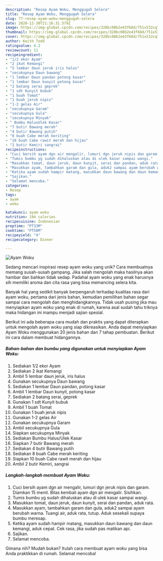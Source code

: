 ```yaml
---
description: "Resep Ayam Woku, Menggugah Selera"
title: "Resep Ayam Woku, Menggugah Selera"
slug: 77-resep-ayam-woku-menggugah-selera
date: 2020-12-30T21:16:31.579Z
image: https://img-global.cpcdn.com/recipes/328bc08b2e43f68d/751x532cq70/ayam-woku-foto-resep-utama.jpg
thumbnail: https://img-global.cpcdn.com/recipes/328bc08b2e43f68d/751x532cq70/ayam-woku-foto-resep-utama.jpg
cover: https://img-global.cpcdn.com/recipes/328bc08b2e43f68d/751x532cq70/ayam-woku-foto-resep-utama.jpg
author: Keith Todd
ratingvalue: 4.2
reviewcount: 11
recipeingredient:
- "1/2 ekor Ayam"
- "2 ikat Kemangi"
- "5 lembar daun jeruk iris halus"
- "secukupnya Daun bawang"
- "1 lembar Daun pandan potong kasar"
- "1 lembar Daun kunyit potong kasar"
- "2 batang serai geprek"
- "1 sdt Kunyit bubuk"
- "1 buah Tomat"
- "1 buah jeruk nipis"
- "1-2 gelas Air"
- "secukupnya Garam"
- "secukupnya Gula"
- "secukupnya Minyak"
- " Bumbu HalusUlek Kasar"
- "7 butir Bawang merah"
- "4 butir Bawang putih"
- "8 buah Cabe merah keriting"
- "10 buah Cabe rawit merah dan hijau"
- "2 butir Kemiri sangrai"
recipeinstructions:
- "Cuci bersih ayam dgn air mengalir, lumuri dgn jeruk nipis dan garam. Diamkan 15 menit. Bilas kembali ayam dgn air mengalir. Sisihkan."
- "Tumis bumbu yg sudah dihaluskan atau di ulek kasar sampai wangi."
- "Masukkan tomat, daun jeruk, daun kunyit, serai dan pandan, aduk rata."
- "Masukkan ayam, tambahkan garam dan gula, aduk2 sampai ayam berubah warna. Tuangi air, aduk rata, tutup. Aduk sesekali supaya bumbu meresap."
- "Ketika ayam sudah hampir matang, masukkan daun bawang dan daun kemangi, aduk cepat. Cek rasa, jika sudah pas matikan api."
- "Sajikan."
- "Selamat mencoba."
categories:
- Resep
tags:
- ayam
- woku

katakunci: ayam woku 
nutrition: 194 calories
recipecuisine: Indonesian
preptime: "PT33M"
cooktime: "PT58M"
recipeyield: "4"
recipecategory: Dinner

---
```



![Ayam Woku](https://img-global.cpcdn.com/recipes/328bc08b2e43f68d/751x532cq70/ayam-woku-foto-resep-utama.jpg)

Sedang mencari inspirasi resep ayam woku yang unik? Cara membuatnya memang susah-susah gampang. Jika salah mengolah maka hasilnya akan hambar dan bahkan tidak sedap. Padahal ayam woku yang enak harusnya sih memiliki aroma dan cita rasa yang bisa memancing selera kita.



Banyak hal yang sedikit banyak berpengaruh terhadap kualitas rasa dari ayam woku, pertama dari jenis bahan, kemudian pemilihan bahan segar sampai cara mengolah dan menghidangkannya. Tidak usah pusing jika mau menyiapkan ayam woku yang enak di rumah, karena asal sudah tahu triknya maka hidangan ini mampu menjadi sajian spesial.


Berikut ini ada beberapa cara mudah dan praktis yang dapat diterapkan untuk mengolah ayam woku yang siap dikreasikan. Anda dapat menyiapkan Ayam Woku menggunakan 20 jenis bahan dan 7 tahap pembuatan. Berikut ini cara dalam membuat hidangannya.

<!--inarticleads1-->

##### Bahan-bahan dan bumbu yang digunakan untuk menyiapkan Ayam Woku:

1. Sediakan 1/2 ekor Ayam
1. Sediakan 2 ikat Kemangi
1. Ambil 5 lembar daun jeruk, iris halus
1. Gunakan secukupnya Daun bawang
1. Sediakan 1 lembar Daun pandan, potong kasar
1. Ambil 1 lembar Daun kunyit, potong kasar
1. Sediakan 2 batang serai, geprek
1. Gunakan 1 sdt Kunyit bubuk
1. Ambil 1 buah Tomat
1. Gunakan 1 buah jeruk nipis
1. Gunakan 1-2 gelas Air
1. Gunakan secukupnya Garam
1. Ambil secukupnya Gula
1. Siapkan secukupnya Minyak
1. Sediakan  Bumbu Halus/Ulek Kasar
1. Siapkan 7 butir Bawang merah
1. Sediakan 4 butir Bawang putih
1. Sediakan 8 buah Cabe merah keriting
1. Siapkan 10 buah Cabe rawit merah dan hijau
1. Ambil 2 butir Kemiri, sangrai




<!--inarticleads2-->

##### Langkah-langkah membuat Ayam Woku:

1. Cuci bersih ayam dgn air mengalir, lumuri dgn jeruk nipis dan garam. Diamkan 15 menit. Bilas kembali ayam dgn air mengalir. Sisihkan.
1. Tumis bumbu yg sudah dihaluskan atau di ulek kasar sampai wangi.
1. Masukkan tomat, daun jeruk, daun kunyit, serai dan pandan, aduk rata.
1. Masukkan ayam, tambahkan garam dan gula, aduk2 sampai ayam berubah warna. Tuangi air, aduk rata, tutup. Aduk sesekali supaya bumbu meresap.
1. Ketika ayam sudah hampir matang, masukkan daun bawang dan daun kemangi, aduk cepat. Cek rasa, jika sudah pas matikan api.
1. Sajikan.
1. Selamat mencoba.




Gimana nih? Mudah bukan? Itulah cara membuat ayam woku yang bisa Anda praktikkan di rumah. Selamat mencoba!
